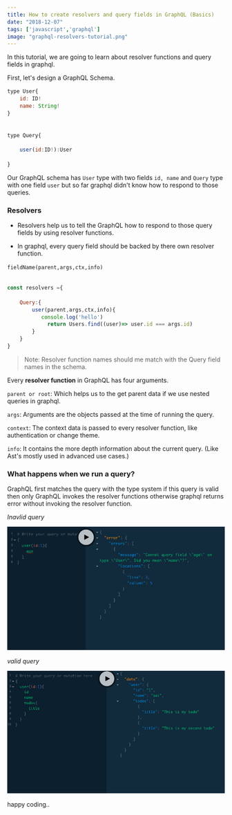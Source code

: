 ```yaml
---
title: How to create resolvers and query fields in GraphQL (Basics)
date: "2018-12-07"
tags: ['javascript','graphql']
image: "graphql-resolvers-tutorial.png"
---
```


In this tutorial, we are going to learn about resolver functions and query fields in graphql.


First, let's design a  GraphQL Schema.

```js
type User{
    id: ID!
    name: String!
}


type Query{

    user(id:ID!):User

}

```
Our GraphQL schema has `User` type with two fields `id, name` and `Query` type with one field `user`  but so far graphql didn't know how to respond to those queries.

### Resolvers

- Resolvers help us to tell the GraphQL how to respond to those query fields by using resolver functions.

- In graphql, every query field should be backed by there own resolver function.

`fieldName(parent,args,ctx,info)`

```js

const resolvers ={

    Query:{
        user(parent,args,ctx,info){
           console.log('hello')
             return Users.find((user)=> user.id === args.id)
        }
    }
}

```
>Note: Resolver function names should me match with the Query field names in the schema.


Every **resolver function** in GraphQL has four arguments.


`parent or root`: Which helps us to the get parent data if we use nested queries in graphql.

`args`: Arguments are the objects passed at the time of running the query.

`context`: The context data is passed to every resolver function, like authentication or change theme.

`info`: It contains the more depth information about the current query. (Like Ast's mostly used in advanced use cases.)

### What happens when we run a query?


GraphQL first matches the query with the type system if this query is valid then only GraphQL invokes the resolver functions otherwise graphql returns error without invoking the resolver function.

*Inavlid query*

![error graphql resolver](./error-query.png)


*valid query*

![valid graphql query](./valid-graphql-query.png)


happy coding..